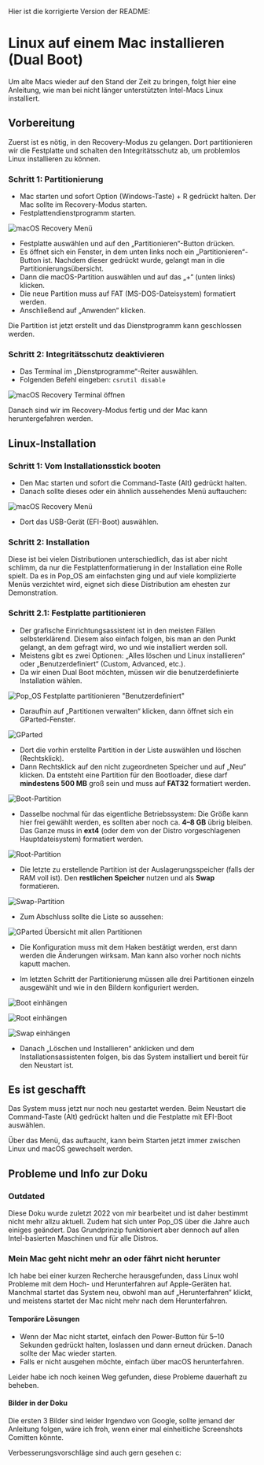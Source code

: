Hier ist die korrigierte Version der README:

# Linux auf einem Mac installieren (Dual Boot)

Um alte Macs wieder auf den Stand der Zeit zu bringen, folgt hier eine Anleitung, wie man bei nicht länger unterstützten Intel-Macs Linux installiert.

## Vorbereitung

Zuerst ist es nötig, in den Recovery-Modus zu gelangen. Dort partitionieren wir die Festplatte und schalten den Integritätsschutz ab, um problemlos Linux installieren zu können.

### Schritt 1: Partitionierung

- Mac starten und sofort Option (Windows-Taste) + R gedrückt halten. Der Mac sollte im Recovery-Modus starten.
- Festplattendienstprogramm starten.

![macOS Recovery Menü](/Bilder/mac-recovery-mode-die-macos-dienstprogramme.png)

- Festplatte auswählen und auf den „Partitionieren“-Button drücken.
- Es öffnet sich ein Fenster, in dem unten links noch ein „Partitionieren“-Button ist. Nachdem dieser gedrückt wurde, gelangt man in die Partitionierungsübersicht.
- Dann die macOS-Partition auswählen und auf das „+“ (unten links) klicken.
- Die neue Partition muss auf FAT (MS-DOS-Dateisystem) formatiert werden.
- Anschließend auf „Anwenden“ klicken.

Die Partition ist jetzt erstellt und das Dienstprogramm kann geschlossen werden.

### Schritt 2: Integritätsschutz deaktivieren

- Das Terminal im „Dienstprogramme“-Reiter auswählen.
- Folgenden Befehl eingeben: `csrutil disable`

![macOS Recovery Terminal öffnen](/Bilder/terminal-in-recovery-mode.png)

Danach sind wir im Recovery-Modus fertig und der Mac kann heruntergefahren werden.

## Linux-Installation

### Schritt 1: Vom Installationsstick booten

- Den Mac starten und sofort die Command-Taste (Alt) gedrückt halten.
- Danach sollte dieses oder ein ähnlich aussehendes Menü auftauchen:

![macOS Recovery Menü](/Bilder/sjod07fjjy5f.jpg)

- Dort das USB-Gerät (EFI-Boot) auswählen.

### Schritt 2: Installation

Diese ist bei vielen Distributionen unterschiedlich, das ist aber nicht schlimm, da nur die Festplattenformatierung in der Installation eine Rolle spielt. Da es in Pop_OS am einfachsten ging und auf viele komplizierte Menüs verzichtet wird, eignet sich diese Distribution am ehesten zur Demonstration.

### Schritt 2.1: Festplatte partitionieren

- Der grafische Einrichtungsassistent ist in den meisten Fällen selbsterklärend. Diesem also einfach folgen, bis man an den Punkt gelangt, an dem gefragt wird, wo und wie installiert werden soll.
- Meistens gibt es zwei Optionen: „Alles löschen und Linux installieren“ oder „Benutzerdefiniert“ (Custom, Advanced, etc.).
- Da wir einen Dual Boot möchten, müssen wir die benutzerdefinierte Installation wählen.

![Pop_OS Festplatte partitionieren "Benutzerdefiniert"](/Bilder/Linux%20Part%201.png)

- Daraufhin auf „Partitionen verwalten“ klicken, dann öffnet sich ein GParted-Fenster.

![GParted](/Bilder/Linux%20Part%202.png)

- Dort die vorhin erstellte Partition in der Liste auswählen und löschen (Rechtsklick).
- Dann Rechtsklick auf den nicht zugeordneten Speicher und auf „Neu“ klicken. Da entsteht eine Partition für den Bootloader, diese darf **mindestens 500 MB** groß sein und muss auf **FAT32** formatiert werden.

![Boot-Partition](/Bilder/Linux%20Part%203.png)

- Dasselbe nochmal für das eigentliche Betriebssystem: Die Größe kann hier frei gewählt werden, es sollten aber noch ca. **4–8 GB** übrig bleiben. Das Ganze muss in **ext4** (oder dem von der Distro vorgeschlagenen Hauptdateisystem) formatiert werden.

![Root-Partition](/Bilder/Linux%20Part%204.png)

- Die letzte zu erstellende Partition ist der Auslagerungsspeicher (falls der RAM voll ist). Den **restlichen Speicher** nutzen und als **Swap** formatieren.

![Swap-Partition](/Bilder/Linux%20Part%205.png)

- Zum Abschluss sollte die Liste so aussehen:

![GParted Übersicht mit allen Partitionen](/Bilder/Linux%20Part%206.png)

- Die Konfiguration muss mit dem Haken bestätigt werden, erst dann werden die Änderungen wirksam. Man kann also vorher noch nichts kaputt machen.

- Im letzten Schritt der Partitionierung müssen alle drei Partitionen einzeln ausgewählt und wie in den Bildern konfiguriert werden.

![Boot einhängen](/Bilder/Linux%20Part%207.png)

![Root einhängen](/Bilder/Linux%20Part%208.png)

![Swap einhängen](/Bilder/Linux%20Part%209.png)

- Danach „Löschen und Installieren“ anklicken und dem Installationsassistenten folgen, bis das System installiert und bereit für den Neustart ist.

## Es ist geschafft

Das System muss jetzt nur noch neu gestartet werden. Beim Neustart die Command-Taste (Alt) gedrückt halten und die Festplatte mit EFI-Boot auswählen.

Über das Menü, das auftaucht, kann beim Starten jetzt immer zwischen Linux und macOS gewechselt werden.

## Probleme und Info zur Doku

### Outdated

Diese Doku wurde zuletzt 2022 von mir bearbeitet und ist daher bestimmt nicht mehr allzu aktuell. Zudem hat sich unter Pop_OS über die Jahre auch einiges geändert. Das Grundprinzip funktioniert aber dennoch auf allen Intel-basierten Maschinen und für alle Distros.

### Mein Mac geht nicht mehr an oder fährt nicht herunter

Ich habe bei einer kurzen Recherche herausgefunden, dass Linux wohl Probleme mit dem Hoch- und Herunterfahren auf Apple-Geräten hat. Manchmal startet das System neu, obwohl man auf „Herunterfahren“ klickt, und meistens startet der Mac nicht mehr nach dem Herunterfahren.

#### Temporäre Lösungen

- Wenn der Mac nicht startet, einfach den Power-Button für 5–10 Sekunden gedrückt halten, loslassen und dann erneut drücken. Danach sollte der Mac wieder starten.
- Falls er nicht ausgehen möchte, einfach über macOS herunterfahren.

Leider habe ich noch keinen Weg gefunden, diese Probleme dauerhaft zu beheben. 

#### Bilder in der Doku

Die ersten 3 Bilder sind leider Irgendwo von Google, sollte jemand der Anleitung folgen, wäre ich froh, wenn einer mal einheitliche Screenshots Comitten könnte.

Verbesserungsvorschläge sind auch gern gesehen c:
